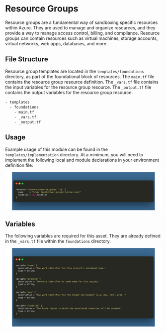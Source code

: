 # Resource Groups
Resource groups are a fundamental way of sandboxing specific resources within Azure. They are used to manage and organize resources, and they provide a way to manage access control, billing, and compliance. Resource groups can contain resources such as virtual machines, storage accounts, virtual networks, web apps, databases, and more.

## File Structure
Resource group templates are located in the `templates/foundations` directory, as part of the foundational block of resources. The `main.tf` file contains the resource group resource definition. The `_vars.tf` file contains the input variables for the resource group resource. The `_output.tf` file contains the output variables for the resource group resource.

```
- templates
  - foundations
    - main.tf
    - _vars.tf
    - _output.tf
```

## Usage
Example usage of this module can be found in the `templates/implementation` directory. At a minimum, you will need to implement the following local and module declarations in your environment definition file:

![Resource Group Usage](../../assets/rg_usage.png)

## Variables
The following variables are required for this asset. They are already defined in the `_vars.tf` file within the `foundations` directory.

![Foundation Variables](../../assets/foundation_vars.png)